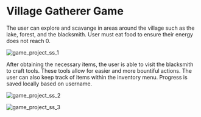 # Village Gatherer Game

The user can explore and scavange in areas around the village such as the lake, forest, and the blacksmith. User must eat food to ensure their energy does not reach 0.


![game_project_ss_1](https://user-images.githubusercontent.com/66872947/103951391-98350100-510c-11eb-8a59-60f097a246fe.png)


After obtaining the necessary items, the user is able to visit the blacksmith to craft tools. These tools allow for easier and more bountiful actions. The user can also keep track of items within the inventory menu. Progress is saved locally based on username.


![game_project_ss_2](https://user-images.githubusercontent.com/66872947/103951418-a3882c80-510c-11eb-9373-579d894c1e49.png)

![game_project_ss_3](https://user-images.githubusercontent.com/66872947/103951437-ab47d100-510c-11eb-9eb8-3ae4e760bb7b.png)
